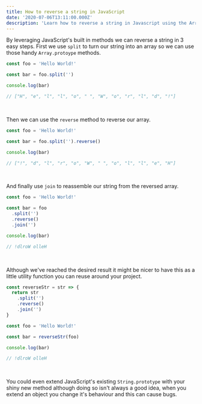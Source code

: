 ```yaml
---
title: How to reverse a string in JavaScript
date: '2020-07-06T13:11:00.000Z'
description: 'Learn how to reverse a string in Javascript using the Array.prototype methods'
---
```


By leveraging JavaScript's built in methods we can reverse a string in 3 easy steps. First we use `split` to turn our string into an array so we can use those handy `Array.protoype` methods.

```javascript
const foo = 'Hello World!'

const bar = foo.split('')

console.log(bar)

// ["H", "e", "l", "l", "o", " ", "W", "o", "r", "l", "d", "!"]
```

<br/>

Then we can use the `reverse` method to reverse our array.

```javascript
const foo = 'Hello World!'

const bar = foo.split('').reverse()

console.log(bar)

// ["!", "d", "l", "r", "o", "W", " ", "o", "l", "l", "e", "H"]
```

<br/>

And finally use `join` to reassemble our string from the reversed array.

```javascript
const foo = 'Hello World!'

const bar = foo
  .split('')
  .reverse()
  .join('')

console.log(bar)

// !dlroW olleH
```

<br/>

Although we've reached the desired result it might be nicer to have this as a little utility function you can reuse around your project.

```javascript
const reverseStr = str => {
  return str
    .split('')
    .reverse()
    .join('')
}

const foo = 'Hello World!'

const bar = reverseStr(foo)

console.log(bar)

// !dlroW olleH
```

<br/>

You could even extend JavaScript's existing `String.prototype` with your shiny new method although doing so isn't always a good idea, when you extend an object you change it's behaviour and this can cause bugs.
